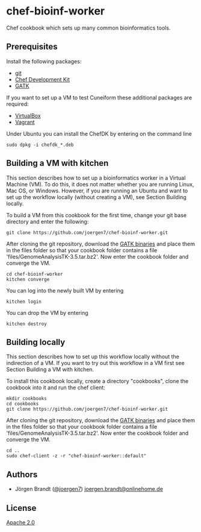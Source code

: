 # chef-bioinf-worker

Chef cookbook which sets up many common bioinformatics tools.



## Prerequisites

Install the following packages:

- [git](https://git-scm.com/)
- [Chef Development Kit](https://downloads.chef.io/chef-dk/)
- [GATK](https://www.broadinstitute.org/gatk/download/)

If you want to set up a VM to test Cuneiform these additional packages are required:

- [VirtualBox](https://www.virtualbox.org/)
- [Vagrant](https://www.vagrantup.com/)


Under Ubuntu you can install the ChefDK by entering on the command line

    sudo dpkg -i chefdk_*.deb


## Building a VM with kitchen

This section describes how to set up a bioinformatics worker in a Virtual
Machine (VM). To do this, it does not matter whether you are running Linux,
Mac OS, or Windows. However, if you are running an Ubuntu and want to set up
the workflow locally (without creating a VM), see Section Building locally.

To build a VM from this cookbook for the first time, change your git
base directory and enter the following:

    git clone https://github.com/joergen7/chef-bioinf-worker.git

After cloning the git repository, download the [GATK binaries](https://www.broadinstitute.org/gatk/download/) and place them
in the files folder so that your cookbook folder contains a file
'files/GenomeAnalysisTK-3.5.tar.bz2'. Now enter the cookbook folder and
converge the VM.

    cd chef-bioinf-worker
    kitchen converge
    
You can log into the newly built VM by entering

    kitchen login
    
You can drop the VM by entering

    kitchen destroy

## Building locally

This section describes how to set up this workflow locally without the indirection
of a VM. If you want to try out this workflow in a VM first see Section Building a VM with kitchen.

To install this cookbook locally, create a directory "cookbooks", clone the cookbook
into it and run the chef client:

    mkdir cookbooks
    cd cookbooks
    git clone https://github.com/joergen7/chef-bioinf-worker.git

After cloning the git repository, download the [GATK binaries](https://www.broadinstitute.org/gatk/download/) and place them
in the files folder so that your cookbook folder contains a file
'files/GenomeAnalysisTK-3.5.tar.bz2'. Now enter the cookbook folder and
converge the VM.

    cd ..
    sudo chef-client -z -r "chef-bioinf-worker::default"
    

## Authors

- Jörgen Brandt ([@joergen7](https://github.com/joergen7/)) [joergen.brandt@onlinehome.de](mailto:joergen.brandt@onlinehome.de)

## License

[Apache 2.0](https://www.apache.org/licenses/LICENSE-2.0.html)